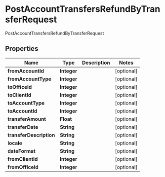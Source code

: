 

# PostAccountTransfersRefundByTransferRequest

PostAccountTransfersRefundByTransferRequest
## Properties

Name | Type | Description | Notes
------------ | ------------- | ------------- | -------------
**fromAccountId** | **Integer** |  |  [optional]
**fromAccountType** | **Integer** |  |  [optional]
**toOfficeId** | **Integer** |  |  [optional]
**toClientId** | **Integer** |  |  [optional]
**toAccountType** | **Integer** |  |  [optional]
**toAccountId** | **Integer** |  |  [optional]
**transferAmount** | **Float** |  |  [optional]
**transferDate** | **String** |  |  [optional]
**transferDescription** | **String** |  |  [optional]
**locale** | **String** |  |  [optional]
**dateFormat** | **String** |  |  [optional]
**fromClientId** | **Integer** |  |  [optional]
**fromOfficeId** | **Integer** |  |  [optional]



